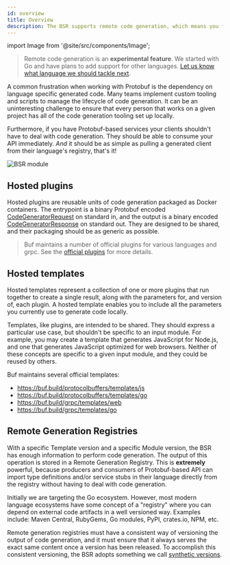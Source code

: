 ```yaml
---
id: overview
title: Overview
description: The BSR supports remote code generation, which means you fetch generated source code like any other dependency.
---
```


import Image from '@site/src/components/Image';

> Remote code generation is an **experimental feature**. We started with Go and have plans to add support for other languages. [Let us know what language we should tackle next](../../contact.md).

A common frustration when working with Protobuf is the dependency on language
specific generated code. Many teams implement custom tooling and scripts
to manage the lifecycle of code generation. It can be an uninteresting challenge to
ensure that every person that works on a given project has all of the code generation
tooling set up locally.

Furthermore, if you have Protobuf-based services your clients shouldn't have to deal
with code generation. They should be able to consume your API immediately. *And* it should
be as simple as pulling a generated client from their language's registry, that's it!

<Image alt="BSR module" src="/img/bsr/remote-code-gen.png" width={75} caption="The Buf Schema Registry's remote generation process" />

## Hosted plugins

Hosted plugins are reusable units of code generation packaged as Docker containers. The entrypoint is
a binary Protobuf encoded
[CodeGeneratorRequest](https://github.com/protocolbuffers/protobuf/blob/b24d0c2b7aeb2923d6e8e0c23946e7e2f493053b/src/google/protobuf/compiler/plugin.proto#L68-L96)
on standard in, and the output is a binary encoded
[CodeGeneratorResponse](https://github.com/protocolbuffers/protobuf/blob/b24d0c2b7aeb2923d6e8e0c23946e7e2f493053b/src/google/protobuf/compiler/plugin.proto#L99-L118)
on standard out. They are designed to be shared, and their packaging should be as generic as possible.

> Buf maintains a number of official plugins for various languages and grpc. See the [official plugins](https://docs.buf.build/bsr/remote-generation/remote-plugin-execution#official-plugins) for more details.

## Hosted templates

Hosted templates represent a collection of one or more plugins that run together to create a single result,
along with the parameters for, and version of, each plugin. A hosted template enables you to include
all the parameters you currently use to generate code locally.

Templates, like plugins, are intended to be shared. They should express a particular use case,
but shouldn't be specific to an input module. For example, you may create a template that generates
JavaScript for Node.js, and one that generates JavaScript optimized for web browsers. Neither of these concepts
are specific to a given input module, and they could be reused by others.

Buf maintains several official templates:

- https://buf.build/protocolbuffers/templates/js
- https://buf.build/protocolbuffers/templates/go
- https://buf.build/grpc/templates/web
- https://buf.build/grpc/templates/go

## Remote Generation Registries

With a specific Template version and a specific Module version, the BSR has enough information
to perform code generation. The output of this operation is stored in a Remote Generation Registry.
This is **extremely** powerful, because producers and consumers of Protobuf-based API
can import type definitions and/or service stubs in their language directly from the registry without having
to deal with code generation.

Initially we are targeting the Go ecosystem. However, most modern language ecosystems have some concept of
a "registry" where you can depend on external code artifacts in a well versioned way.
Examples include: Maven Central, RubyGems, Go modules, PyPI, crates.io, NPM, etc.

Remote generation registries must have a consistent way of versioning the output of code generation,
and it must ensure that it always serves the exact same content once a version has been released.
To accomplish this consistent versioning, the BSR adopts something we call
[synthetic versions](concepts.md#synthetic-version).
